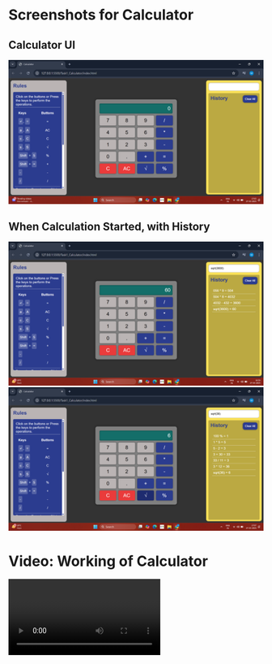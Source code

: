 # Screenshots for Calculator

## Calculator UI

![Screenshot 1: UI](./screenshots/ss01.png)

## When Calculation Started, with History

![Screenshot 2: ss02](./screenshots/ss03.png)
![Screenshot 3: ss03](./screenshots/ss04.png)

# Video: Working of Calculator

![Video of Calculator](./screenshots/video.mp4)
